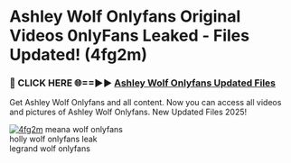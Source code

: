 # Ashley Wolf Onlyfans Original Videos 0nlyFans Leaked - Files Updated! (4fg2m)

<h3>🔴 CLICK HERE 🌐==►► <a href="https://tinyurl.com/4seja8ks" rel="nofollow">Ashley Wolf Onlyfans Updated Files</a></h3>

Get Ashley Wolf Onlyfans and all content. Now you can access all videos and pictures of Ashley Wolf Onlyfans. New Updated Files 2025!

[![4fg2m](https://i.imgur.com/EWjZXRe.gif)](https://tinyurl.com/4seja8ks)
meana wolf onlyfans<br>
holly wolf onlyfans leak<br>
legrand wolf onlyfans